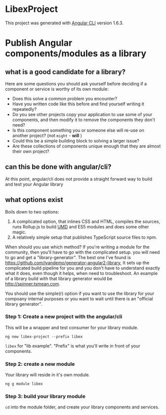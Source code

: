# LibexProject

This project was generated with [Angular CLI](https://github.com/angular/angular-cli) version 1.6.3.

# Publish Angular components/modules as a library

## what is a good candidate for a library?

Here are some questions you should ask yourself before deciding if a component or service is worthy of its own module:

* Does this solve a common problem you encounter?
* Have you written code like this before and find yourself writing it repeatedly?
* Do you see other projects copy your application to use some of your components, and then modify it to remove the components they don't need?
* Is this component something you or someone else will re-use on another project? (not `might` - **will** )
* Could this be a simple building block to solving a larger issue?
* Are these collections of components unique enough that they are almost their own project?

## can this be done with angular/cli?

At this point, angular/cli does not provide a straight forward way to build and test your Angular library

## what options exist

Boils down to two options:

1. A complicated option, that inlines CSS and HTML, compiles the sources, runs Rollup.js to build [UMD](https://github.com/umdjs/umd) and ES5 modules and does some other magic.
2. A relatively simple setup that publishes TypeScript source files to npm.

When should you use which method? If you're writing a module for the community, then you'll have to go with the complicated setup. 
you will need to go and get a "library-generator". The best one I've found is https://github.com/jvandemo/generator-angular2-library, It sets up the complicated build pipeline for you and you don't have to understand exactly what it does, even though it helps, when need to troubleshoot. An example of a library build with that library generator would be http://spinner.tsmean.com. 

You should use the simple(r) option if you want to use the library for your compoany internal purposes or you want to wait until there is an "official library generator".


### Step 1: Create a new project with the angular/cli

This will be a wrapper and test consumer for your library module.

```
ng new libex-project --prefix libex
```

`libex` for "lib example".   "Prefix" is what you'll write in front of your components.

### Step 2: create a new module

Your library will reside in it's own module.

```
ng g module libex
```

### Step 3: build your library module

`cd` into the module folder, and create your library components and services.
